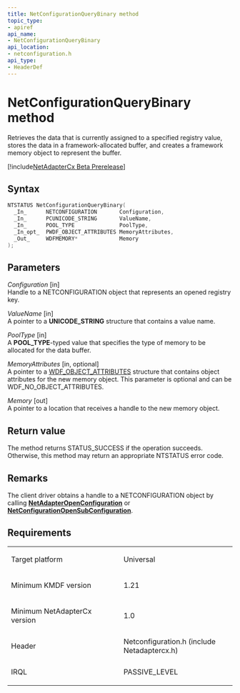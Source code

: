 ```yaml
---
title: NetConfigurationQueryBinary method
topic_type:
- apiref
api_name:
- NetConfigurationQueryBinary
api_location:
- netconfiguration.h
api_type:
- HeaderDef
---
```


# NetConfigurationQueryBinary method

Retrieves the data that is currently assigned to a specified registry value, stores the data in a framework-allocated buffer, and creates a framework memory object to represent the buffer.

[!include[NetAdapterCx Beta Prerelease](../netcx-beta-prerelease.md)]

Syntax
------

```cpp
NTSTATUS NetConfigurationQueryBinary(
  _In_      NETCONFIGURATION       Configuration,
  _In_      PCUNICODE_STRING       ValueName,
  _In_      POOL_TYPE              PoolType,
  _In_opt_  PWDF_OBJECT_ATTRIBUTES MemoryAttributes,
  _Out_     WDFMEMORY*             Memory
);
```

Parameters
----------

*Configuration* [in]  
Handle to a NETCONFIGURATION object that represents an opened registry key.

*ValueName* [in]  
A pointer to a **UNICODE_STRING** structure that contains a value name. 

*PoolType* [in]  
A **POOL_TYPE**-typed value that specifies the type of memory to be allocated for the data buffer. 

*MemoryAttributes* [in, optional]  
A pointer to a [WDF_OBJECT_ATTRIBUTES](https://msdn.microsoft.com/library/windows/hardware/ff552400) structure that contains object attributes for the new memory object. This parameter is optional and can be WDF_NO_OBJECT_ATTRIBUTES. 

*Memory* [out]  
A pointer to a location that receives a handle to the new memory object. 

Return value
------------

The method returns STATUS_SUCCESS if the operation succeeds. Otherwise, this method may return an appropriate NTSTATUS error code.

Remarks
-----
The client driver obtains a handle to a NETCONFIGURATION object by calling  [**NetAdapterOpenConfiguration**](netadapteropenconfiguration.md) or [**NetConfigurationOpenSubConfiguration**](netconfigurationopensubconfiguration.md).

Requirements
------------

<table>
<colgroup>
<col width="50%" />
<col width="50%" />
</colgroup>
<tbody>
<tr class="odd">
<td align="left"><p>Target platform</p></td>
<td align="left">Universal</td>
</tr>
<tr class="even">
<td align="left"><p>Minimum KMDF version</p></td>
<td align="left"><p>1.21</p></td>
</tr>
<tr class="odd">
<td align="left"><p>Minimum NetAdapterCx version</p></td>
<td align="left"><p>1.0</p></td>
</tr>
<tr class="even">
<td align="left"><p>Header</p></td>
<td align="left">Netconfiguration.h (include Netadaptercx.h)</td>
</tr>
<tr class="odd">
<td align="left"><p>IRQL</p></td>
<td align="left"><p>PASSIVE_LEVEL</p></td>
</tr>
</tbody>
</table>

 

 





